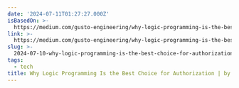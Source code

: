 ```yaml
---
date: '2024-07-11T01:27:27.000Z'
isBasedOn: >-
  https://medium.com/gusto-engineering/why-logic-programming-is-the-best-choice-for-authorization-70f95164dee7
link: >-
  https://medium.com/gusto-engineering/why-logic-programming-is-the-best-choice-for-authorization-70f95164dee7
slug: >-
  2024-07-10-why-logic-programming-is-the-best-choice-for-authorization-or-by-nicholaos-m
tags:
  - tech
title: Why Logic Programming Is the Best Choice for Authorization | by Nicholaos M
---
```

 
